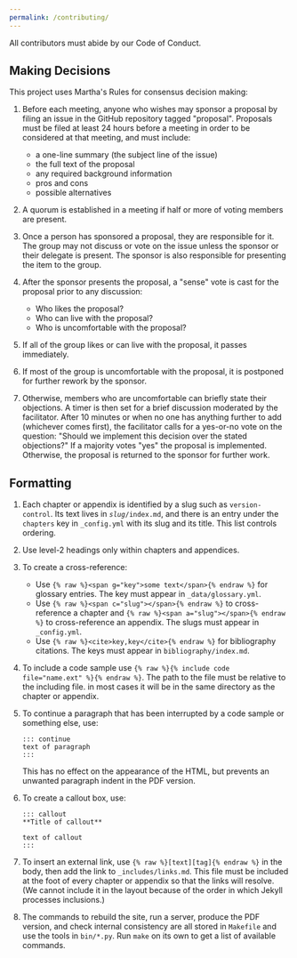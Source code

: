 ```yaml
---
permalink: /contributing/
---
```


All contributors must abide by our Code of Conduct.

## Making Decisions

This project uses Martha's Rules for consensus decision making:

1.  Before each meeting, anyone who wishes may sponsor a proposal by filing an issue in the GitHub repository tagged "proposal".
    Proposals must be filed at least 24 hours before a meeting in order to be considered at that meeting, and must include:
    -   a one-line summary (the subject line of the issue)
    -   the full text of the proposal
    -   any required background information
    -   pros and cons
    -   possible alternatives

2.  A quorum is established in a meeting if half or more of voting members are present.

3.  Once a person has sponsored a proposal, they are responsible for it.
    The group may not discuss or vote on the issue unless the sponsor or their delegate is present.
    The sponsor is also responsible for presenting the item to the group.

4.  After the sponsor presents the proposal,
    a "sense" vote is cast for the proposal prior to any discussion:
    -   Who likes the proposal?
    -   Who can live with the proposal?
    -   Who is uncomfortable with the proposal?

5.  If all of the group likes or can live with the proposal,
    it passes immediately.

6.  If most of the group is uncomfortable with the proposal,
    it is postponed for further rework by the sponsor.

7.  Otherwise,
    members who are uncomfortable can briefly state their objections.
    A timer is then set for a brief discussion moderated by the facilitator.
    After 10 minutes or when no one has anything further to add (whichever comes first),
    the facilitator calls for a yes-or-no vote on the question:
    "Should we implement this decision over the stated objections?"
    If a majority votes "yes" the proposal is implemented.
    Otherwise, the proposal is returned to the sponsor for further work.

## Formatting

1.  Each chapter or appendix is identified by a slug such as `version-control`.
    Its text lives in <code><em>slug</em>/index.md</code>, and there is an entry
    under the `chapters` key in `_config.yml` with its slug and its title. This
    list controls ordering.

1.  Use level-2 headings only within chapters and appendices.

1.  To create a cross-reference:
    -   Use `{% raw %}<span g="key">some text</span>{% endraw %}` for glossary entries.
        The key must appear in `_data/glossary.yml`.
    -   Use `{% raw %}<span c="slug"></span>{% endraw %}` to cross-reference a chapter
        and `{% raw %}<span a="slug"></span>{% endraw %}` to cross-reference an appendix.
        The slugs must appear in `_config.yml`.
    -   Use `{% raw %}<cite>key,key</cite>{% endraw %}` for bibliography citations.
        The keys must appear in `bibliography/index.md`.

1.  To include a code sample use
    `{% raw %}{% include code file="name.ext" %}{% endraw %}`.
    The path to the file must be relative to the including file. in most
    cases it will be in the same directory as the chapter or appendix.

1.  To continue a paragraph that has been interrupted by a code sample
    or something else, use:

    ```
    ::: continue
    text of paragraph
    :::
    ```

    This has no effect on the appearance of the HTML, but prevents an
    unwanted paragraph indent in the PDF version.

1.  To create a callout box, use:

    ```
    ::: callout
    **Title of callout**

    text of callout
    :::
    ```

1.  To insert an external link, use `{% raw %}[text][tag]{% endraw %}`
    in the body, then add the link to `_includes/links.md`.  This file
    must be included at the foot of every chapter or appendix so that
    the links will resolve. (We cannot include it in the layout because
    of the order in which Jekyll processes inclusions.)

1.  The commands to rebuild the site, run a server, produce the PDF
    version, and check internal consistency are all stored in `Makefile`
    and use the tools in `bin/*.py`. Run `make` on its own to get a list
    of available commands.
